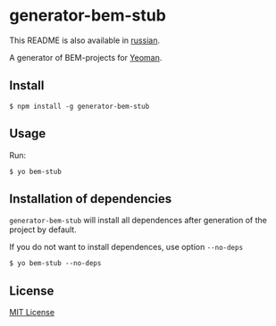 # generator-bem-stub

This README is also available in [russian](https://github.com/eGavr/generator-bem-stub/blob/v0.0.1/README.ru.md).

A generator of BEM-projects for [Yeoman](http://yeoman.io).

## Install

```
$ npm install -g generator-bem-stub
```

## Usage

Run:

```
$ yo bem-stub
```

## Installation of dependencies

```generator-bem-stub``` will install all dependences after generation of the project by default.

If you do not want to install dependences, use option ```--no-deps```

```
$ yo bem-stub --no-deps
```

## License

[MIT License](http://en.wikipedia.org/wiki/MIT_License)
